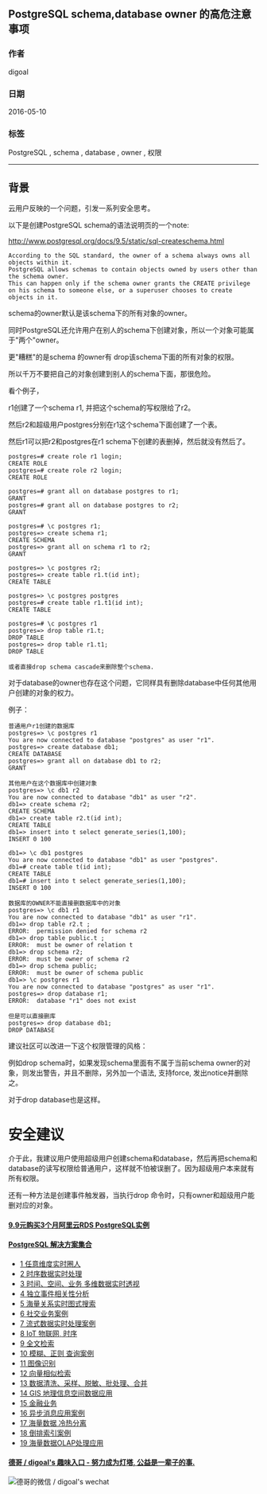 ## PostgreSQL schema,database owner 的高危注意事项    
                                                                                                                                                               
### 作者                                                                                                                                                               
digoal                                                                                                                                                               
                                                                                                                                                               
### 日期                                                                                                                                                               
2016-05-10                                                                                                                                                           
                                                                                                                                                               
### 标签                                                                                                                                                               
PostgreSQL , schema , database , owner , 权限    
                                                                                                                                                               
----                                                                                                                                                               
                                                                                                                                                               
## 背景       
云用户反映的一个问题，引发一系列安全思考。    
  
以下是创建PostgreSQL schema的语法说明页的一个note:    
  
http://www.postgresql.org/docs/9.5/static/sql-createschema.html  
  
```  
According to the SQL standard, the owner of a schema always owns all objects within it.   
PostgreSQL allows schemas to contain objects owned by users other than the schema owner.   
This can happen only if the schema owner grants the CREATE privilege on his schema to someone else, or a superuser chooses to create objects in it.    
```  
  
schema的owner默认是该schema下的所有对象的owner。    
  
同时PostgreSQL还允许用户在别人的schema下创建对象，所以一个对象可能属于"两个"owner。      
  
更"糟糕"的是schema 的owner有 drop该schema下面的所有对象的权限。      
  
所以千万不要把自己的对象创建到别人的schema下面，那很危险。    
  
看个例子，    
  
r1创建了一个schema r1, 并把这个schema的写权限给了r2。    
  
然后r2和超级用户postgres分别在r1这个schema下面创建了一个表。    
  
然后r1可以把r2和postgres在r1 schema下创建的表删掉，然后就没有然后了。    
  
```  
postgres=# create role r1 login;  
CREATE ROLE  
postgres=# create role r2 login;  
CREATE ROLE  
  
postgres=# grant all on database postgres to r1;  
GRANT  
postgres=# grant all on database postgres to r2;  
GRANT  
  
postgres=# \c postgres r1;  
postgres=> create schema r1;  
CREATE SCHEMA  
postgres=> grant all on schema r1 to r2;  
GRANT  
  
postgres=> \c postgres r2;  
postgres=> create table r1.t(id int);  
CREATE TABLE  
  
postgres=> \c postgres postgres  
postgres=# create table r1.t1(id int);  
CREATE TABLE  
  
postgres=# \c postgres r1  
postgres=> drop table r1.t;  
DROP TABLE  
postgres=> drop table r1.t1;  
DROP TABLE  
  
或者直接drop schema cascade来删除整个schema.    
```  
  
对于database的owner也存在这个问题，它同样具有删除database中任何其他用户创建的对象的权力。    
  
例子：    
  
```  
普通用户r1创建的数据库  
postgres=> \c postgres r1  
You are now connected to database "postgres" as user "r1".  
postgres=> create database db1;  
CREATE DATABASE  
postgres=> grant all on database db1 to r2;  
GRANT  
  
其他用户在这个数据库中创建对象  
postgres=> \c db1 r2  
You are now connected to database "db1" as user "r2".  
db1=> create schema r2;  
CREATE SCHEMA  
db1=> create table r2.t(id int);  
CREATE TABLE  
db1=> insert into t select generate_series(1,100);  
INSERT 0 100  
  
db1=> \c db1 postgres  
You are now connected to database "db1" as user "postgres".  
db1=# create table t(id int);  
CREATE TABLE  
db1=# insert into t select generate_series(1,100);  
INSERT 0 100  
  
数据库的OWNER不能直接删数据库中的对象  
postgres=> \c db1 r1  
You are now connected to database "db1" as user "r1".  
db1=> drop table r2.t ;  
ERROR:  permission denied for schema r2  
db1=> drop table public.t ;  
ERROR:  must be owner of relation t  
db1=> drop schema r2;  
ERROR:  must be owner of schema r2  
db1=> drop schema public;  
ERROR:  must be owner of schema public  
db1=> \c postgres r1  
You are now connected to database "postgres" as user "r1".  
postgres=> drop database r1;  
ERROR:  database "r1" does not exist  
  
但是可以直接删库  
postgres=> drop database db1;  
DROP DATABASE  
```  
  
建议社区可以改进一下这个权限管理的风格：     
  
例如drop schema时，如果发现schema里面有不属于当前schema owner的对象，则发出警告，并且不删除，另外加一个语法, 支持force, 发出notice并删除之。    
  
对于drop database也是这样。     
  
# 安全建议  
介于此，我建议用户使用超级用户创建schema和database，然后再把schema和database的读写权限给普通用户，这样就不怕被误删了。因为超级用户本来就有所有权限。      
  
还有一种方法是创建事件触发器，当执行drop 命令时，只有owner和超级用户能删对应的对象。    
  
  
  
  
  
  
  
  
  
  
  
  
  
  
  
  
  
  
  
  
  
  
  
  
  
  
  
  
  
  
  
  
  
  
  
  
  
  
  
  
  
  
  
  
  
  
#### [9.9元购买3个月阿里云RDS PostgreSQL实例](https://www.aliyun.com/database/postgresqlactivity "57258f76c37864c6e6d23383d05714ea")
  
  
#### [PostgreSQL 解决方案集合](https://yq.aliyun.com/topic/118 "40cff096e9ed7122c512b35d8561d9c8")
- [1 任意维度实时圈人](https://yq.aliyun.com/topic/118 "40cff096e9ed7122c512b35d8561d9c8")
- [2 时序数据实时处理](https://yq.aliyun.com/topic/118 "40cff096e9ed7122c512b35d8561d9c8")
- [3 时间、空间、业务 多维数据实时透视](https://yq.aliyun.com/topic/118 "40cff096e9ed7122c512b35d8561d9c8")
- [4 独立事件相关性分析](https://yq.aliyun.com/topic/118 "40cff096e9ed7122c512b35d8561d9c8")
- [5 海量关系实时图式搜索](https://yq.aliyun.com/topic/118 "40cff096e9ed7122c512b35d8561d9c8")
- [6 社交业务案例](https://yq.aliyun.com/topic/118 "40cff096e9ed7122c512b35d8561d9c8")
- [7 流式数据实时处理案例](https://yq.aliyun.com/topic/118 "40cff096e9ed7122c512b35d8561d9c8")
- [8 IoT 物联网, 时序](https://yq.aliyun.com/topic/118 "40cff096e9ed7122c512b35d8561d9c8")
- [9 全文检索](https://yq.aliyun.com/topic/118 "40cff096e9ed7122c512b35d8561d9c8")
- [10 模糊、正则 查询案例](https://yq.aliyun.com/topic/118 "40cff096e9ed7122c512b35d8561d9c8")
- [11 图像识别](https://yq.aliyun.com/topic/118 "40cff096e9ed7122c512b35d8561d9c8")
- [12 向量相似检索](https://yq.aliyun.com/topic/118 "40cff096e9ed7122c512b35d8561d9c8")
- [13 数据清洗、采样、脱敏、批处理、合并](https://yq.aliyun.com/topic/118 "40cff096e9ed7122c512b35d8561d9c8")
- [14 GIS 地理信息空间数据应用](https://yq.aliyun.com/topic/118 "40cff096e9ed7122c512b35d8561d9c8")
- [15 金融业务](https://yq.aliyun.com/topic/118 "40cff096e9ed7122c512b35d8561d9c8")
- [16 异步消息应用案例](https://yq.aliyun.com/topic/118 "40cff096e9ed7122c512b35d8561d9c8")
- [17 海量数据 冷热分离](https://yq.aliyun.com/topic/118 "40cff096e9ed7122c512b35d8561d9c8")
- [18 倒排索引案例](https://yq.aliyun.com/topic/118 "40cff096e9ed7122c512b35d8561d9c8")
- [19 海量数据OLAP处理应用](https://yq.aliyun.com/topic/118 "40cff096e9ed7122c512b35d8561d9c8")
  
  
#### [德哥 / digoal's 趣味入口 - 努力成为灯塔, 公益是一辈子的事.](https://github.com/digoal/blog/blob/master/README.md "22709685feb7cab07d30f30387f0a9ae")
  
  
![德哥的微信 / digoal's wechat](../pic/digoal_weixin.jpg "f7ad92eeba24523fd47a6e1a0e691b59")
  
